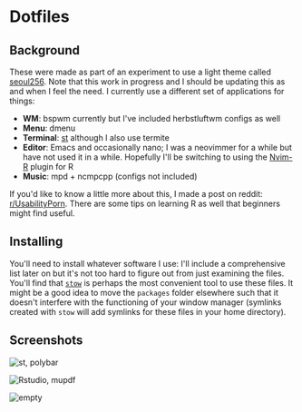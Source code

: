 # Dotfiles

## Background
These were made as part of an experiment to use a light theme called
[seoul256](https://github.com/junegunn/seoul256.vim). Note that this work in progress and I should
be updating this as and when I feel the need. I currently use a different set of applications for
things:

* **WM**: bspwm currently but I've included herbstluftwm configs as well
* **Menu**: dmenu
* **Terminal**: [st](packages/st) although I also use termite 
* **Editor**: Emacs and occasionally nano; I was a neovimmer for a while but have not used it in a
  while. Hopefully I'll be switching to using the [Nvim-R](https://github.com/jalvesaq/Nvim-R)
  plugin for R
* **Music**: mpd + ncmpcpp (configs not included)

If you'd like to know a little more about this, I made a post on reddit:
[r/UsabilityPorn](https://www.reddit.com/r/UsabilityPorn/comments/cb4hjd/bspwm_learning_r_from_the_basics/). There
are some tips on learning R as well that beginners might find useful.

## Installing
You'll need to install whatever software I use: I'll include a comprehensive list later on but it's
not too hard to figure out from just examining the files. You'll find that
[`stow`](https://www.gnu.org/software/stow/) is perhaps the most convenient tool to use these
files. It might be a good idea to move the `packages` folder elsewhere such that it doesn't
interfere with the functioning of your window manager (symlinks created with `stow` will add
symlinks for these files in your home directory).

## Screenshots

![st, polybar](screenshots/seoul256_1.png)

![Rstudio, mupdf](screenshots/seoul256_2.png)

![empty](screenshots/seoul256_3.png)


